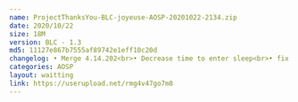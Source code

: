 ```yaml
---
name: ProjectThanksYou-BLC-joyeuse-AOSP-20201022-2134.zip
date: 2020/10/22
size: 18M
version: BLC - 1.3
md5: 11127e867b7555af89742e1eff10c20d
changelog: • Merge 4.14.202<br>• Decrease time to enter sleep<br>• fix issue in previous build<br>• another improvement under the hood
categories: AOSP
layout: waitting
link: https://userupload.net/rmg4v47go7m8
---
```

